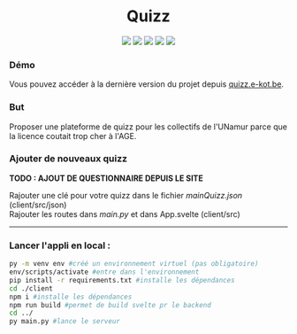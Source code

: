 <h1 align="center">Quizz</h1>
<p align="center">
    <a>
        <img src="https://img.shields.io/website?down_color=red&down_message=down&up_color=brightgreen&style=flat-square&up_message=online&url=https%3A%2F%2Fquizz.e-kot.be" />
    </a>
    <a>
        <img src="https://img.shields.io/github/languages/code-size/e-kot-unamur/quizz.ekot?style=flat-square" />
    </a>
    <a>
        <img src="https://img.shields.io/github/v/tag/e-kot-unamur/quizz.ekot?style=flat-square" />
    </a>
    <a>
        <img src="https://img.shields.io/github/last-commit/e-kot-unamur/quizz.ekot?style=flat-square" />
    </a>
    <a>
        <img src="https://img.shields.io/github/contributors/e-kot-unamur/quizz.ekot?style=flat-square" />
    </a>
</p>

### Démo

Vous pouvez accéder à la dernière version du projet depuis [quizz.e-kot.be](https://quizz.e-kot.be/).

### But 

Proposer une plateforme de quizz pour les collectifs de l'UNamur parce que la licence coutait trop cher à l'AGE.

### Ajouter de nouveaux quizz

**TODO : AJOUT DE QUESTIONNAIRE DEPUIS LE SITE**

Rajouter une clé pour votre quizz dans le fichier *mainQuizz.json* (client/src/json)<br />Rajouter les routes dans *main.py* et dans App.svelte (client/src)<br />

-------

### Lancer l'appli en local :

```bash
py -m venv env #créé un environnement virtuel (pas obligatoire)
env/scripts/activate #entre dans l'environnement
pip install -r requirements.txt	#installe les dépendances
cd ./client
npm i #installe les dépendances
npm run build #permet de build svelte pr le backend
cd ../
py main.py #lance le serveur
```
